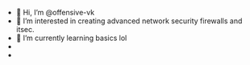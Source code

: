 - 👋 Hi, I’m @offensive-vk
- 👀 I’m interested in creating advanced network security firewalls and itsec.
- 🌱 I’m currently learning basics lol
-
- 

<!---
offensive-vk/offensive-vk is a ✨ special ✨ repository because its `README.md` (this file) appears on your GitHub profile.
You can click the Preview link to take a look at your changes.
--->
